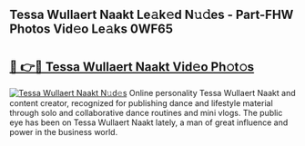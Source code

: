 ## Tessa Wullaert Naakt Le𝚊k𝚎d N𝚞𝚍es - Part-FHW Photos Vid𝚎o Le𝚊ks 0WF65

# <h2><a href="http://fba9lk7.evod.top/?m=Tessa+Wullaert+Naakt">🔗 👉🔴 Tessa Wullaert Naakt Vid𝚎o Ph𝚘t𝚘s</a></h2>

[![Tessa Wullaert Naakt N𝚞d𝚎s](https://i.imgur.com/8V9OHl7.gif)](http://fba9lk7.evod.top/?m=Tessa+Wullaert+Naakt)
Online personality Tessa Wullaert Naakt and content creator, recognized for publishing dance and lifestyle material through solo and collaborative dance routines and mini vlogs. The public eye has been on Tessa Wullaert Naakt lately, a man of great influence and power in the business world. 
